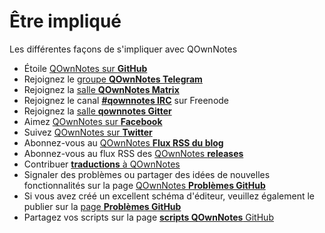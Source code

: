 # Être impliqué

Les différentes façons de s'impliquer avec QOwnNotes

- Étoile [QOwnNotes sur **GitHub**](https://github.com/pbek/QOwnNotes)
- Rejoignez le [groupe **QOwnNotes Telegram**](https://t.me/QOwnNotes)
- Rejoignez la [salle **QOwnNotes Matrix**](https://app.element.io/#/room/#qownnotes:matrix.org)
- Rejoignez le canal [**#qownnotes IRC**](https://kiwiirc.com/client/irc.freenode.net/#qownnotes) sur Freenode
- Rejoignez la [salle **qownnotes Gitter**](https://gitter.im/qownnotes/qownnotes)
- Aimez [ QOwnNotes sur **Facebook** ](https://www.facebook.com/QOwnNotes/)
- Suivez [QOwnNotes sur **Twitter**](https://twitter.com/QOwnNotes)
- Abonnez-vous au [QOwnNotes **Flux RSS du blog** ](https://feeds.feedburner.com/QOwnNotesBlog)
- Abonnez-vous au flux RSS des [QOwnNotes **releases**](https://feeds.feedburner.com/QOwnNotesReleases)
- Contribuer [**traductions** à QOwnNotes](translation.md)
- Signaler des problèmes ou partager des idées de nouvelles fonctionnalités sur la page [QOwnNotes **Problèmes GitHub**](https://github.com/pbek/QOwnNotes/issues)
- Si vous avez créé un excellent schéma d'éditeur, veuillez également le publier sur la [page **Problèmes GitHub**](https://github.com/pbek/QOwnNotes/issues)
- Partagez vos scripts sur la page [**scripts QOwnNotes** GitHub](https://github.com/qownnotes/scripts)
